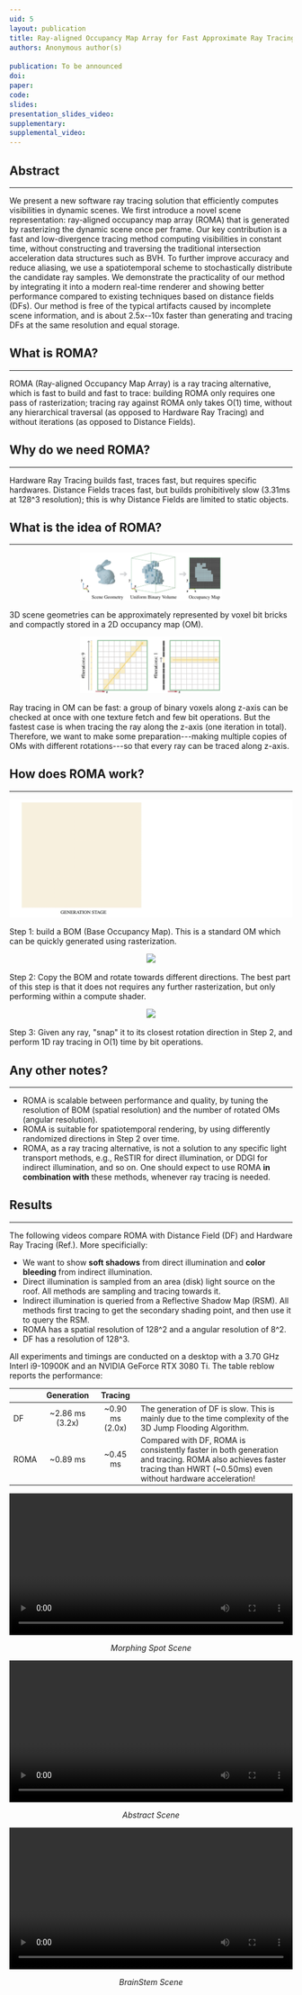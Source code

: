 ```yaml
---
uid: 5
layout: publication
title: Ray-aligned Occupancy Map Array for Fast Approximate Ray Tracing
authors: Anonymous author(s)

publication: To be announced
doi:
paper:
code:
slides:
presentation_slides_video:
supplementary:
supplemental_video:
---
```


<!-- <p style="text-align:center; font-style:italic;">ROMA wasn't built in a day, but in 0.3 milliseconds!</p> -->

## Abstract
---
We present a new software ray tracing solution that efficiently computes visibilities in dynamic scenes. We first introduce a novel scene representation: ray-aligned occupancy map array (ROMA) that is generated by rasterizing the dynamic scene once per frame. Our key contribution is a fast and low-divergence tracing method computing visibilities in constant time, without constructing and traversing the traditional intersection acceleration data structures such as BVH. To further improve accuracy and reduce aliasing, we use a spatiotemporal scheme to stochastically distribute the candidate ray samples. We demonstrate the practicality of our method by integrating it into a modern real-time renderer and showing better performance compared to existing techniques based on distance fields (DFs). Our method is free of the typical artifacts caused by incomplete scene information, and is about 2.5x--10x faster than generating and tracing DFs at the same resolution and equal storage.

## What is ROMA?
---
ROMA (Ray-aligned Occupancy Map Array) is a ray tracing alternative, which is fast to build and fast to trace: building ROMA only requires one pass of rasterization; tracing ray against ROMA only takes O(1) time, without any hierarchical traversal (as opposed to Hardware Ray Tracing) and without iterations (as opposed to Distance Fields).

## Why do we need ROMA?
---
Hardware Ray Tracing builds fast, traces fast, but requires specific hardwares. Distance Fields traces fast, but builds prohibitively slow (3.31ms at 128^3 resolution); this is why Distance Fields are limited to static objects.

## What is the idea of ROMA?
---
<div style="text-align:center;">
        <img src="/assets/images/pub/roma23_geom.png" style="max-width: 50%; height: auto;"/>
</div>

3D scene geometries can be approximately represented by voxel bit bricks and compactly stored in a 2D occupancy map (OM).

<div style="text-align:center;">
        <img src="/assets/images/pub/roma23_iter.png" style="max-width: 50%; height: auto;"/>
</div>

Ray tracing in OM can be fast: a group of binary voxels along z-axis can be checked at once with one texture fetch and few bit operations. But the fastest case is when tracing the ray along the z-axis (one iteration in total). Therefore, we want to make some preparation---making multiple copies of OMs with different rotations---so that every ray can be traced along z-axis.


## How does ROMA work?
---
<div style="text-align:center;">
        <img src="/assets/images/pub/roma23_step1.gif" style="max-width: 100%; height: auto;"/>
</div>

Step 1: build a BOM (Base Occupancy Map). This is a standard OM which can be quickly generated using rasterization.

<div style="text-align:center;">
        <img src="/assets/images/pub/roma23_step2.gif" style="max-width: 100%; height: auto;"/>
</div>

Step 2: Copy the BOM and rotate towards different directions. The best part of this step is that it does not requires any further rasterization, but only performing within a compute shader.

<div style="text-align:center;">
        <img src="/assets/images/pub/roma23_step3.gif" style="max-width: 100%; height: auto;"/>
</div>

Step 3: Given any ray, "snap" it to its closest rotation direction in Step 2, and perform 1D ray tracing in O(1) time by bit operations.

## Any other notes?
---
- ROMA is scalable between performance and quality, by tuning the resolution of BOM (spatial resolution) and the number of rotated OMs (angular resolution).
- ROMA is suitable for spatiotemporal rendering, by using differently randomized directions in Step 2 over time.
- ROMA, as a ray tracing alternative, is not a solution to any specific light transport methods, e.g., ReSTIR for direct illumination, or DDGI for indirect illumination, and so on. One should expect to use ROMA **in combination with** these methods, whenever ray tracing is needed.

## Results
---
The following videos compare ROMA with Distance Field (DF) and Hardware Ray Tracing (Ref.). More specificially:

- We want to show **soft shadows** from direct illumination and **color bleeding** from indirect illumination.
- Direct illumination is sampled from an area (disk) light source on the roof. All methods are sampling and tracing towards it.
- Indirect illumination is queried from a Reflective Shadow Map (RSM). All methods first tracing to get the secondary shading point, and then use it to query the RSM.
- ROMA has a spatial resolution of 128^2 and a angular resolution of 8^2.
- DF has a resolution of 128^3.

All experiments and timings are conducted on a desktop with a 3.70 GHz Interl i9-10900K and an NVIDIA GeForce RTX 3080 Ti. The table reblow reports the performance:

|      |    Generation   |     Tracing     |                                                                                                                                                                                                     |
|------|:---------------:|:---------------:|-----------------------------------------------------------------------------------------------------------------------------------------------------------------------------------------------------|
| DF   | ~2.86 ms (3.2x) | ~0.90 ms (2.0x) | The generation of DF is slow. This is mainly due to the time complexity of the 3D Jump Flooding Algorithm.                                                                                          |
| ROMA |        ~0.89 ms |        ~0.45 ms | Compared with DF, ROMA is consistently faster in both generation and tracing. ROMA also achieves faster tracing than HWRT (~0.50ms) even without hardware acceleration!                             |


<div style="display: flex;">
        <video src="/assets/videos/roma23_results1.mp4" style="width: 100%; height: auto;" controls autoplay loop></video>
</div>

<p style="text-align:center; font-style:italic;">Morphing Spot Scene</p>

<div style="display: flex;">
        <video src="/assets/videos/roma23_results2.mp4" style="width: 100%; height: auto;" controls autoplay loop></video>
</div>

<p style="text-align:center; font-style:italic;">Abstract Scene</p>


<div style="display: flex;">
        <video src="/assets/videos/roma23_results3.mp4" style="width: 100%; height: auto;" controls autoplay loop></video>
</div>

<p style="text-align:center; font-style:italic;">BrainStem Scene</p>


<!-- <div style="display: flex; gap: 10px;">
        <video src="/assets/videos/test.mp4" style="width: 50%; height: auto;" controls autoplay loop></video>
        <video src="/assets/videos/test.mp4" style="width: 50%; height: auto;" controls autoplay loop></video>
</div> -->

<!-- ## Downloads -->

<!-- TBA. -->

<!-- [Paper (23MB)]({{page.paper}}){: .btn .btn--primary} -->
<!-- [Supplementary (22MB)]({{page.supplemental_video}}){: .btn .btn--primary} -->

<!-- ## Cite -->

<!-- ## Copyright Disclaimer -->

<!-- © The Author(s). This is the author’s version of the work. It is posted here for your personal use. Not forredistribution. The definitive Version of Record is available at <a href="{{page.doi}}">DOI</a>. -->

